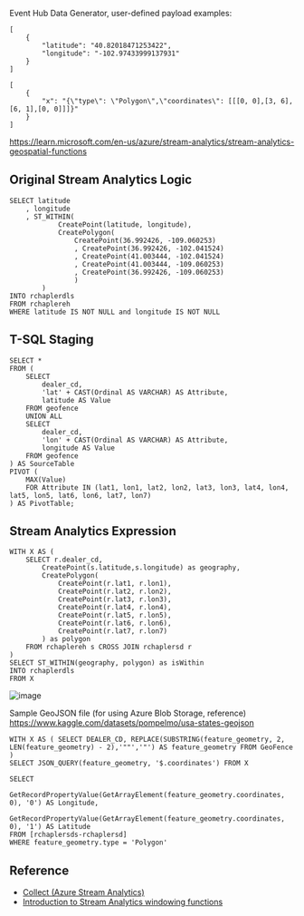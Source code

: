 Event Hub Data Generator, user-defined payload examples:

```
[
    {
        "latitude": "40.82018471253422",
        "longitude": "-102.97433999137931"
    }
]
```

```
[
    {
        "x": "{\"type\": \"Polygon\",\"coordinates\": [[[0, 0],[3, 6],[6, 1],[0, 0]]]}"
    }
]
```

https://learn.microsoft.com/en-us/azure/stream-analytics/stream-analytics-geospatial-functions

## Original Stream Analytics Logic
```
SELECT latitude
    , longitude
    , ST_WITHIN(
            CreatePoint(latitude, longitude),
            CreatePolygon(
                CreatePoint(36.992426, -109.060253)
                , CreatePoint(36.992426, -102.041524)
                , CreatePoint(41.003444, -102.041524)
                , CreatePoint(41.003444, -109.060253)
                , CreatePoint(36.992426, -109.060253)
                )
        ) 
INTO rchaplerdls 
FROM rchaplereh
WHERE latitude IS NOT NULL and longitude IS NOT NULL
```

## T-SQL Staging
```
SELECT *
FROM (
    SELECT 
        dealer_cd,
        'lat' + CAST(Ordinal AS VARCHAR) AS Attribute,
        latitude AS Value
    FROM geofence
    UNION ALL
    SELECT 
        dealer_cd,
        'lon' + CAST(Ordinal AS VARCHAR) AS Attribute,
        longitude AS Value
    FROM geofence
) AS SourceTable
PIVOT (
    MAX(Value)
    FOR Attribute IN (lat1, lon1, lat2, lon2, lat3, lon3, lat4, lon4, lat5, lon5, lat6, lon6, lat7, lon7)
) AS PivotTable;
```

## Stream Analytics Expression
```
WITH X AS (
    SELECT r.dealer_cd,
        CreatePoint(s.latitude,s.longitude) as geography,
        CreatePolygon(
            CreatePoint(r.lat1, r.lon1),
            CreatePoint(r.lat2, r.lon2),
            CreatePoint(r.lat3, r.lon3),
            CreatePoint(r.lat4, r.lon4),
            CreatePoint(r.lat5, r.lon5),
            CreatePoint(r.lat6, r.lon6),
            CreatePoint(r.lat7, r.lon7)
        ) as polygon
    FROM rchaplereh s CROSS JOIN rchaplersd r
)
SELECT ST_WITHIN(geography, polygon) as isWithin
INTO rchaplerdls
FROM X
```

![image](https://github.com/richchapler/AzureSolutions/assets/44923999/705a6ed9-e672-4298-bb02-8fe7a56317a0)

Sample GeoJSON file (for using Azure Blob Storage, reference)
https://www.kaggle.com/datasets/pompelmo/usa-states-geojson

```
WITH X AS ( SELECT DEALER_CD, REPLACE(SUBSTRING(feature_geometry, 2, LEN(feature_geometry) - 2),'""','"') AS feature_geometry FROM GeoFence )
SELECT JSON_QUERY(feature_geometry, '$.coordinates') FROM X
```

```
SELECT 
    GetRecordPropertyValue(GetArrayElement(feature_geometry.coordinates, 0), '0') AS Longitude,
    GetRecordPropertyValue(GetArrayElement(feature_geometry.coordinates, 0), '1') AS Latitude
FROM [rchaplersds-rchaplersd]
WHERE feature_geometry.type = 'Polygon'
```

## Reference

* [Collect (Azure Stream Analytics)](https://learn.microsoft.com/en-us/stream-analytics-query/collect-azure-stream-analytics)
* [Introduction to Stream Analytics windowing functions](https://learn.microsoft.com/en-us/azure/stream-analytics/stream-analytics-window-functions)
